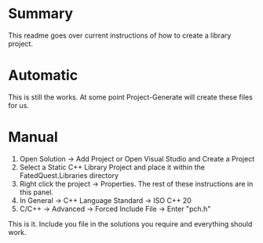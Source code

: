 # Summary
This readme goes over current instructions of how to create a library project.

# Automatic
This is still the works. At some point Project-Generate will create these files for us.

# Manual

1. Open Solution -> Add Project or Open Visual Studio and Create a Project
2. Select a Static C++ Library Project and place it within the FatedQuest.Libraries directory
3. Right click the project -> Properties. The rest of these instructions are in this panel.
4. In General -> C++ Language Standard -> ISO C++ 20
5. C/C++ -> Advanced -> Forced Include File -> Enter "pch.h"

This is it. Include you file in the solutions you require and everything should work.